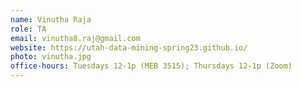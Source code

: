 ```yaml
---
name: Vinutha Raja
role: TA
email: vinutha8.raj@gmail.com
website: https://utah-data-mining-spring23.github.io/
photo: vinutha.jpg
office-hours: Tuesdays 12-1p (MEB 3515); Thursdays 12-1p (Zoom) 
---
```

    
    
